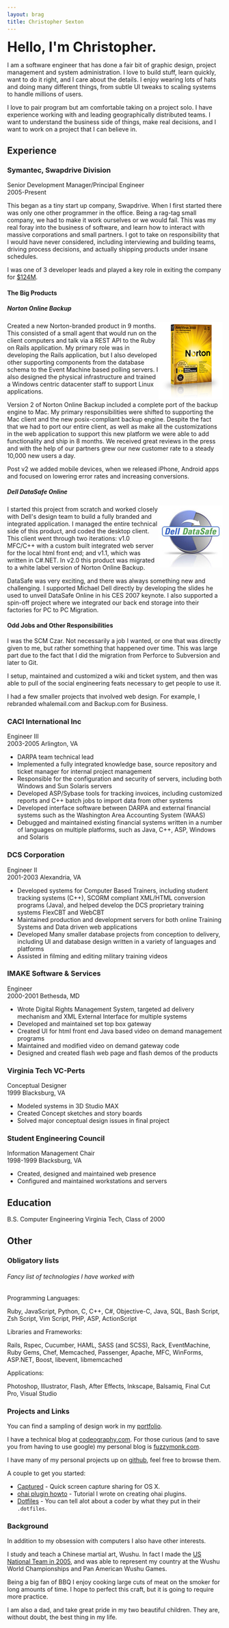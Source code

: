 ```yaml
---
layout: brag
title: Christopher Sexton
---
```

<!--# Christopher Sexton's CV -->

<span style="font-weight:bold;font-size:32px;">Hello, I'm Christopher.</span>

I am a software engineer that has done a fair bit of graphic design, project management and system administration. I love to build stuff, learn quickly, want to do it right, and I care about the details. I enjoy wearing lots of hats and doing many different things, from subtle UI tweaks to scaling systems to handle millions of users.

I love to pair program but am comfortable taking on a project solo. I have experience working with and leading geographically distributed teams. I want to understand the business side of things, make real decisions, and I want to work on a project that I can believe in. 

## Experience

### Symantec, Swapdrive Division
  <div class='byline'>
  Senior Development Manager/Principal Engineer
  <br/>
  2005-Present
  </div>

This began as a tiny start up company, Swapdrive. When I first started there was only one other programmer in the office. Being a rag-tag small company, we had to make it work ourselves or we would fail. This was my real foray into the business of software, and learn how to interact with massive corporations and small partners. I got to take on responsibility that I would have never considered, including interviewing and building teams, driving process decisions, and actually shipping products under insane schedules.

I was one of 3 developer leads and played a key role in exiting the company for [$124M](http://en.wikipedia.org/wiki/List_of_mergers_and_acquisitions_by_Symantec).

#### The Big Products

##### Norton Online Backup

<div style="float: right" class="noprint"><img src="images/nobu.png"></div>

Created a new Norton-branded product in 9 months. This consisted of a small agent that would run on the client computers and talk via a REST API to the Ruby on Rails application. My primary role was in developing the Rails application, but I also developed other supporting components from the database schema to the Event Machine based polling servers. I also designed the physical infrastructure and trained a Windows centric datacenter staff to support Linux applications.

Version 2 of Norton Online Backup included a complete port of the backup engine to Mac. My primary responsibilities were shifted to supporting the Mac client and the new posix-compliant backup engine. Despite the fact that we had to port our entire client, as well as make all the customizations in the web application to support this new platform we were able to add functionality and ship in 8 months. We received great reviews in the press and with the help of our partners grew our new customer rate to a steady 10,000 new users a day.

Post v2 we added mobile devices, when we released iPhone, Android apps and focused on lowering error rates and increasing conversions.


##### Dell DataSafe Online

<!--div style="float: right"><img src="http://i.dell.com/images/global/services/screenshot.jpg"></div-->
<div style="float: right" class="noprint"><img src="images/dso.png"></div>

I started this project from scratch and worked closely with Dell's design team to build a fully branded and integrated application. I managed the entire technical side of this product, and coded the desktop client. This client went through two iterations: v1.0 MFC/C++ with a custom built integrated web server for the local html front end; and v1.1, which was written in C#.NET. In v2.0 this product was migrated to a white label version of Norton Online Backup.

DataSafe was very exciting, and there was always something new and challenging. I supported Michael Dell directly by developing the slides he used to unveil DataSafe Online in his CES 2007 keynote. I also supported a spin-off project where we integrated our back end storage into their factories for PC to PC Migration.

#### Odd Jobs and Other Responsibilities

I was the SCM Czar. Not necessarily a job I wanted, or one that was directly given to me, but rather something that happened over time. This was large part due to the fact that I did the migration from Perforce to Subversion and later to Git.

I setup, maintained and customized a wiki and ticket system, and then was able to pull of the social engineering feats necessary to get people to use it.

I had a few smaller projects that involved web design. For example, I rebranded whalemail.com and Backup.com for Business.


### CACI International Inc

<div class='byline'>
Engineer III
<br/>
2003-2005 Arlington, VA
</div>

 * DARPA team technical lead
 * Implemented a fully integrated knowledge base, source repository and ticket manager for internal project management
 * Responsible for the configuration and security of servers, including both Windows and Sun Solaris servers
 * Developed ASP/Sybase tools for tracking invoices, including customized reports and C++ batch jobs to import data from other systems 
 * Developed interface software between DARPA and external financial systems such as the Washington Area Accounting System (WAAS)
 * Debugged and maintained existing financial systems written in a number of languages on multiple platforms, such as Java, C++, ASP, Windows and Solaris

### DCS Corporation 

<div class='byline'>
Engineer II
<br/>
2001-2003 Alexandria, VA
</div>

 * Developed systems for Computer Based Trainers, including student tracking systems (C++), SCORM compliant XML/HTML conversion programs (Java), and helped develop the DCS proprietary training systems FlexCBT and WebCBT
 * Maintained production and development servers for both online Training Systems and Data driven web applications
 * Developed Many smaller database projects from conception to delivery, including UI and database design written in a variety of languages and platforms
 * Assisted in filming and editing military training videos


### IMAKE Software & Services

<div class='byline'>
Engineer
<br/>
2000-2001 Bethesda, MD
</div>

 * Wrote Digital Rights Management System, targeted ad delivery mechanism and XML External Interface for multiple systems
 * Developed and maintained set top box gateway
 * Created UI for html front end Java based video on demand management programs
 * Maintained and modified video on demand gateway code
 * Designed and created flash web page and flash demos of the products

<!--
### Circuit City Stores, Inc.

<div class='byline'>
Programmer Intern
<br/>
1997–1999 Richmond, VA
</div>

 * Contributed to the versaDOS-Pascal to Unix-C conversion projects
 * Verified and Validated Circuit City Point of Sale system 
 -->

### Virginia Tech VC-Perts

<div class='byline'>
Conceptual Designer
<br/>
1999 Blacksburg, VA
</div>

 * Modeled systems in 3D Studio MAX
 * Created Concept sketches and story boards
 * Solved major conceptual design issues in final project

### Student Engineering Council

<div class='byline'>
Information Management Chair
<br/>
1998-1999 Blacksburg, VA
</div>

 * Created, designed and maintained web presence
 * Configured and maintained workstations and servers

## Education

B.S. Computer Engineering Virginia Tech, Class of 2000

## Other

### Obligatory lists

###### Fancy list of technologies I have worked with

Programming Languages:

Ruby, JavaScript, Python, C, C++, C#, Objective-C, Java, SQL, Bash Script, Zsh Script, Vim Script, PHP, ASP, ActionScript

Libraries and Frameworks:

Rails, Rspec, Cucumber, HAML, SASS (and SCSS), Rack, EventMachine, Ruby Gems, Chef, Memcached, Passenger, Apache, MFC, WinForms, ASP.NET, Boost, libevent, libmemcached

Applications:

Photoshop, Illustrator, Flash, After Effects, Inkscape, Balsamiq, Final Cut Pro, Visual Studio

### Projects and Links

You can find a sampling of design work in my [portfolio](/portfolio/).

I have a technical blog at [codeography.com](http://www.codeography.com/). For those curious (and to save you from having to use google) my personal blog is [fuzzymonk.com](http://www.fuzzymonk.com).

I have many of my personal projects up on [github](http://github.com/csexton), feel free to browse them.

A couple to get you started:

 * [Captured](http://github.com/csexton) - Quick screen capture sharing for OS X.
 * [ohai plugin howto](http://www.codeography.com/2009/10/21/creating-custom-ohai-plugins.html) - Tutorial I wrote on creating ohai plugins.
 * [Dotfiles](http://github.com/csexton/dotfiles) - You can tell alot about a coder by what they put in their `.dotfiles`.

### Background

In addition to my obsession with computers I also have other interests. 

I study and teach a Chinese martial art, Wushu. In fact I made the [US National Team in 2005](http://www.usawkf.com/news/detail.php?aid=334), and was able to represent my country at the Wushu World Championships and Pan American Wushu Games.

Being a big fan of BBQ I enjoy cooking large cuts of meat on the smoker for long amounts of time. I hope to perfect this craft, but it is going to require more practice.

I am also a dad, and take great pride in my two beautiful children. They are, without doubt, the best thing in my life.

